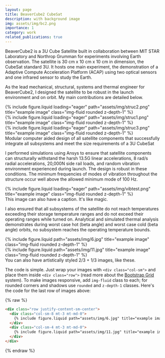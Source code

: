 ```yaml
---
layout: page
title: BeaverCube2 CubeSat
description: with background image
img: assets/img/bc2.png
importance: 1
category: work
related_publications: true
---
```


BeaverCube2 is a 3U Cube Satellite built in collaboration between MIT STAR Laboratory and Northrop Grumman for experiments involving Earth observation. The satellite is 30 cm x 10 cm x 10 cm in dimension, the CubeSat standard 3U. It hosts one main experiment, the demonstration of a Adaptive Compute Acceleration Platform (ACAP) using two optical sensors and one infrared sensor to study the Earth. 

As the lead mechanical, structural, systems and thermal engineer for BeaverCube2, I designed the satellite to be robust in the launch environment and on orbit. My main contributions are detailed below.

<div class="row">
    <div class="col-sm mt-3 mt-md-0">
        {% include figure.liquid loading="eager" path="assets/img/struc2.png" title="example image" class="img-fluid rounded z-depth-1" %}
    </div>
    <div class="col-sm mt-3 mt-md-0">
        {% include figure.liquid loading="eager" path="assets/img/struc1.png" title="example image" class="img-fluid rounded z-depth-1" %}
    </div>
    <div class="col-sm mt-3 mt-md-0">
        {% include figure.liquid loading="eager" path="assets/img/struc3.png" title="example image" class="img-fluid rounded z-depth-1" %}
    </div>
</div>
<div class="caption">
    Modular computer aided design of all satellite components that successfully integrate all subsystems and meet the size requirements of a 3U CubeSat
</div>

I performed simulations using Ansys to ensure that satellite components can structurally withstand the harsh 13.5G linear accelerations, 8 rad/s radial accelerations, 20,000N side rail loads, and random vibration environment experienced during launch. The design is robust in these conditions. The minimum frequencies of modes of vibration throughout the structure occur well above the allowed minimum mode of 100 Hz. 

<div class="row">
    <div class="col-sm mt-3 mt-md-0">
        {% include figure.liquid loading="eager" path="assets/img/vibtest.png" title="example image" class="img-fluid rounded z-depth-1" %}
    </div>
</div>
<div class="caption">
    This image can also have a caption. It's like magic.
</div>

I also ensured that all subsystems of the satellite do not reach temperatures exceeding their storage temperature ranges and do not exceed their operating ranges while turned on. Analytical and simulated thermal analysis demonstrates during worst case hot (beta angle) and worst case cold (beta angle) orbits, no subsystem reaches the operating temperature bounds.

<div class="row justify-content-sm-center">
    <div class="col-sm-8 mt-3 mt-md-0">
        {% include figure.liquid path="assets/img/6.jpg" title="example image" class="img-fluid rounded z-depth-1" %}
    </div>
    <div class="col-sm-4 mt-3 mt-md-0">
        {% include figure.liquid path="assets/img/11.jpg" title="example image" class="img-fluid rounded z-depth-1" %}
    </div>
</div>
<div class="caption">
    You can also have artistically styled 2/3 + 1/3 images, like these.
</div>

The code is simple.
Just wrap your images with `<div class="col-sm">` and place them inside `<div class="row">` (read more about the <a href="https://getbootstrap.com/docs/4.4/layout/grid/">Bootstrap Grid</a> system).
To make images responsive, add `img-fluid` class to each; for rounded corners and shadows use `rounded` and `z-depth-1` classes.
Here's the code for the last row of images above:

{% raw %}

```html
<div class="row justify-content-sm-center">
  <div class="col-sm-8 mt-3 mt-md-0">
    {% include figure.liquid path="assets/img/6.jpg" title="example image" class="img-fluid rounded z-depth-1" %}
  </div>
  <div class="col-sm-4 mt-3 mt-md-0">
    {% include figure.liquid path="assets/img/11.jpg" title="example image" class="img-fluid rounded z-depth-1" %}
  </div>
</div>
```

{% endraw %}
